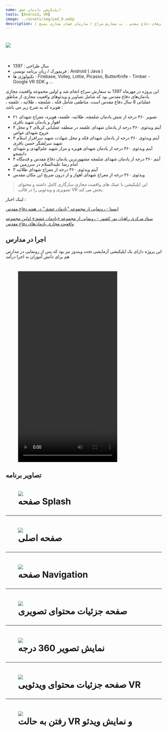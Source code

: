 ```yaml
---
name: اپلیکیشن یادمان عشق
tools: [Android, VR]
image: ../assets/img/yad_0.webp
description: اولین مجموعه واقعیت مجازی یادمان‌های دفاع مقدس ، به سفارش سراج ( سازمان فضای مجازی بسیج )
---
```


<h1 class="center">
<img src="../assets/img/yad_0.webp"/>
</h1>

<br>

<ul>
    <li>
        <span class="colored">سال طراحی : </span>1397
    </li>
    <li>
        <span class="colored">فریمورک / زبان برنامه نویسی : </span>Android ( Java )
    </li>
    <li>
        <span class="colored">تکنولوژی ها : </span> Firebase, Volley, Lottie, Picasso, ButterKnife - Timber - Google VR SDK و ...
    </li>
</ul>

این پروژه در مهرماه 1397 به سفارش سراج انجام شد و اولین مجموعه واقعیت مجازی یادمان‌های دفاع مقدس بود که شامل تصاویر و ویدئوهای واقعیت مجازی از مناطق عملیاتی 8 سال دفاع مقدس است. مناطقی شامل فکه ، شلمچه ، طلائیه ، علقمه ، هویزه که به شرح زیر می باشد :

- ۲۱ تصویر ۳۶۰ درجه از شش یادمان شلمچه، طلائیه، علقمه، هویزه، معراج شهدای اهواز و یادمان شهید باقری
- ۴ آیتم ویدئوی ۳۶۰ درجه از یادمان شهدای علقمه در منطقه عملیاتی کربلای ۴ و محل عروج شهدای غواص
- ۳ آیتم ویدئوی ۳۶۰ درجه از یادمان شهدای فکه و محل شهادت شهید سرافراز اسلام شهید سرلشگر حسن باقری
- آیتم ویدئوی ۳۶۰ درجه از یادمان شهدای هویزه و مزار شهید علم‌الهدی و شهدای دانشجو
- ۴ آیتم ۳۶۰ درجه از یادمان شهدای شلمچه مشهورترین یادمان دفاع مقدس و قدمگاه امام رضا علیه‌السلام در سرزمین نور
- ۳ آیتم ویدئوی ۳۶۰ درجه از معراج شهدای طلائیه
- ویدئوی ۳۶۰ درجه از معراج شهدای اهواز و از درون ضریح این مکان مقدس

> این اپلیکیشن با عینک های واقعیت مجازی سازگاری کامل داشته و محتوای تصویری و ویدئویی را در قالب VR پخش می کند.

لینک اخبار :

[ایسنا - رونمایی از مجموعه "یادمان عشق" در هفته دفاع مقدس](https://www.isna.ir/news/97062613542/%D8%B1%D9%88%D9%86%D9%85%D8%A7%DB%8C%DB%8C-%D8%A7%D8%B2-%D9%85%D8%AC%D9%85%D9%88%D8%B9%D9%87-%DB%8C%D8%A7%D8%AF%D9%85%D8%A7%D9%86-%D8%B9%D8%B4%D9%82-%D8%AF%D8%B1-%D9%87%D9%81%D8%AA%D9%87-%D8%AF%D9%81%D8%A7%D8%B9-%D9%85%D9%82%D8%AF%D8%B3)

[ستاد مرکزی راهیان نور کشور - رونمایی از مجموعه «یادمان عشق» اولین مجموعه واقعیت مجازی یادمان‌های دفاع مقدس](http://www.rahianenoor.com/fa/news/12878/%D8%B1%D9%88%D9%86%D9%85%D8%A7%DB%8C%DB%8C-%D9%85%D8%AC%D9%85%D9%88%D8%B9%D9%87-%DB%8C%D8%A7%D8%AF%D9%85%D8%A7%D9%86-%D8%B9%D8%B4%D9%82-%D8%A7%D9%88%D9%84%DB%8C%D9%86-%D9%88%D8%A7%D9%82%D8%B9%DB%8C%D8%AA-%D9%85%D8%AC%D8%A7%D8%B2%DB%8C-%DB%8C%D8%A7%D8%AF%D9%85%D8%A7%D9%86-%D9%87%D8%A7%DB%8C-%D8%AF%D9%81%D8%A7%D8%B9-%D9%85%D9%82%D8%AF%D8%B3)

## اجرا در مدارس

این پروژه دارای یک اپلیکیشن آزمایشی تحت ویندوز نیز بود که پس از رونمایی در مدارس هم برای دانش آموزان به اجرا درآمد

<h1 class="center">
<figure>
 <video width="320" height="615" controls>
  <source src="../assets/img/yad_8.webm" type="video/mp4">
Your browser does not support the video tag.
</video> 
</figure>
</h1>

## تصاویر برنامه

<h1 class="center">
<figure>
<img src="../assets/img/yad_1.webp"/>
<figcaption>صفحه Splash</figcaption>
</figure>
</h1>

<hr>

<h1 class="center">
<figure>
<img src="../assets/img/yad_2.webp"/>
<figcaption>صفحه اصلی</figcaption>
</figure>
</h1>

<hr>

<h1 class="center">
<figure>
<img src="../assets/img/yad_3.webp"/>
<figcaption>صفحه Navigation</figcaption>
</figure>
</h1>

<hr>

<h1 class="center">
<figure>
<img src="../assets/img/yad_4.webp"/>
<figcaption>صفحه جزئیات محتوای تصویری</figcaption>
</figure>
</h1>

<hr>

<h1 class="center">
<figure>
<img src="../assets/img/yad_5.webp"/>
<figcaption>نمایش تصویر 360 درجه</figcaption>
</figure>
</h1>

<hr>

<h1 class="center">
<figure>
<img src="../assets/img/yad_6.webp"/>
<figcaption>صفحه جزئیات محتوای ویدئویی VR</figcaption>
</figure>
</h1>

<hr>

<h1 class="center">
<figure>
<img src="../assets/img/yad_7.webp"/>
<figcaption>رفتن به حالت VR و نمایش ویدئو</figcaption>
</figure>
</h1>
